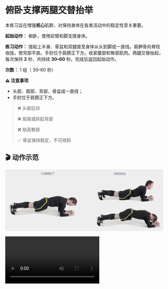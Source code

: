 # 俯卧支撑两腿交替抬举

本练习旨在增强**核心**肌群，对保持身体在各类活动中的稳定性至关重要。

**起始动作：** 俯卧，使用前臂和脚支撑身体。

**练习动作：** 提起上半身、骨盆和双腿直至身体从头到脚成一直线。肩胛骨向脊柱收拢，使背部平直。手肘位于肩膀正下方。收紧腹部和臀部肌肉。两腿交替抬起，每次保持 **2** 秒，共持续 **30–60** 秒。完成后返回起始动作。

**次数：** 1 组（ 30–60 秒）

**⚠️ 注意事项**

- 头部、肩部、背部、骨盆成一直线；
- 手肘位于肩膀正下方。

>❌ 头部后仰
>
>❌ 摇晃或拱起背部
>
>❌ 抬高臀部
>
>✅ 骨盆保持稳定，不可倾斜

## 🎬 动作示范

![bench](../../figures/part2/level_1/benchp.png)

<div class="center-video">
    <video controls>
        <source src="../../videos/part2/level1/bench.mp4" type="video/mp4">
    </video>
</div>
